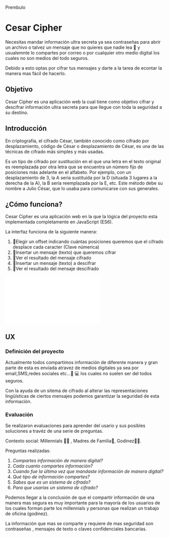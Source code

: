 Prembulo

# Cesar Cipher

Necesitas mandar información ultra secreta ya sea contraseñas para abrir un archivo o talvez
un mensaje que no quieres que nadie lea 🙈 y usualemnte lo compartes por correo o por cualquier otro medio digital los cuales no son medios del todo seguros.

Debido a esto optas por cifrar tus mensajes y darte a la tarea de econtar la manera mas fácil de hacerlo.

## Objetivo

Cesar Cipher es una aplicación web la cual tiene como objetivo cifrar y descifrar información ultra secreta para
que llegue con toda la seguridad a su destino.

## Introducción

En criptografía, el cifrado César, también conocido como cifrado por desplazamiento, código de César o desplazamiento de César, es una de las técnicas de cifrado más simples y más usadas.

Es un tipo de cifrado por sustitución en el que una letra en el texto original es reemplazada por otra letra que se encuentra un número fijo de posiciones más adelante en el alfabeto. Por ejemplo, con un desplazamiento de 3, la A sería sustituida por la D (situada 3 lugares a la derecha de la A), la B sería reemplazada por la E, etc. Este método debe su nombre a Julio César, que lo usaba para comunicarse con sus generales.

## ¿Cómo funciona?

Cesar Cipher es una aplicación web en la que la lógica del proyecto esta implementada completamente en JavaScript (ES6).

La interfaz funciona de la siguiente manera:

1. 🐼Elegir un offset indicando cuántas posiciones queremos que el cifrado desplace cada caracter (Clave númerica)
2. 🐼Insertar un mensaje (texto) que queremos cifrar
3. 🐼Ver el resultado del mensaje cifrado
4. 🐼Insertar un mensaje (texto) a descifrar
5. 🐼Ver el resultado del mensaje descifrado

![Cesar Cipher](file:///C:/Users/Brenda/Documents/Sprint%201/cdmx-2018-06-bc-core-am-cipher/src/index.html)

## UX
### Definición del proyecto

Actualmente todos compartimos información de diferente manera y gran parte de esta es enviada atravez de medios digitales
ya sea por email,SMS,redes sociales etc...📲 💻 los cuales no suelen ser del todos seguros.

Con la ayuda de un sitema de cifrado al alterar las representaciones lingüísticas de ciertos mensajes podemos garantizar la seguridad de esta información.

### Evaluación

Se realizaron evaluaciones para aprender del usario y sus posibles soluciones a travéz de una serie de preguntas.

Contexto social: Millennials 👨👩‍ , Madres de Familia👰, Godinez👨‍💼.

Preguntas realizadas:

1. *Compartes información de manera digital?*
2. *Cada cuanto compartes información?*
3. *Cuando fue la última vez que mandaste información de manera digital?*
4. *Qué tipo de información compartes?*
5. *Sabes que es un sistema de cifrado?*
6. *Para que usarias un sistema de cifrado?*

Podemos llegar a la conclusión de que el compartir información de una manera mas segura es muy importante para la mayoría
de los usuarios de los cuales forman parte los millennials  y  personas que realizan un trabajo de oficina (godinez).

La información que mas se comparte y requiere de mas seguridad  son contraseñas , mensajes de texto o claves confidenciales bancarias.

